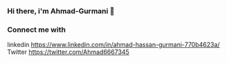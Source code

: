 ### Hi there, i'm Ahmad-Gurmani 👋 

<!--
#**Ahmad-Gurmani** is a ✨ _special_ ✨ repository because its `README.md` (this file) appears on your GitHub profile.

#- 🏢 I'm currently studying at Virtual University.
#- ⚙️ I use daily: .js, .html, .css, .node, .react, .git, .github .
#- 💬 Ping me about **Web Development**, **Bootstrap**, **Node**, **Javascript**,**Tailwind**,**React**,**Express**,**Open Source**,**etc**...
#- 🔭 I’m currently working on MERN FULL STACK ...
#- 🌱 I’m currently learning new tools and technologies...
#- 💬 Ask me about anything about my field, I am happy to help. ...
#- 📫 How to reach me: ahmad.gurmani06@gmail.com
#- 😄 Pronouns: ...
#- ⚡ Fun fact: I love playing cricket and watching movies...
-->
### Connect me with
linkedin
https://www.linkedin.com/in/ahmad-hassan-gurmani-770b4623a/
Twitter
https://twitter.com/Ahmad6667345
